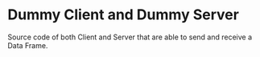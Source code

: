 # Dummy Client and Dummy Server

Source code of both Client and Server that are able to send and receive a Data Frame.